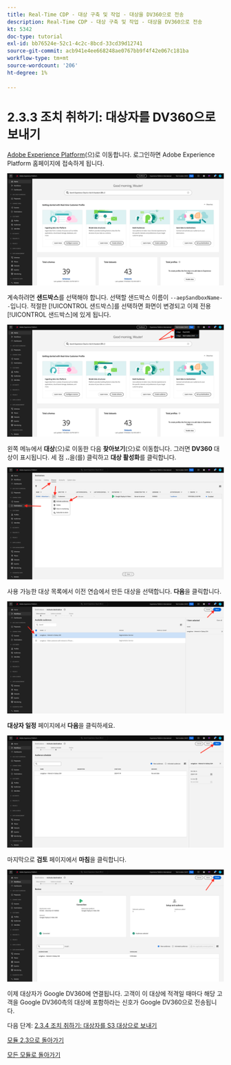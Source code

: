 ```yaml
---
title: Real-Time CDP - 대상 구축 및 작업 - 대상을 DV360으로 전송
description: Real-Time CDP - 대상 구축 및 작업 - 대상을 DV360으로 전송
kt: 5342
doc-type: tutorial
exl-id: bb76524e-52c1-4c2c-8bcd-33cd39d12741
source-git-commit: acb941e4ee668248ae0767bb9f4f42e067c181ba
workflow-type: tm+mt
source-wordcount: '206'
ht-degree: 1%

---
```


# 2.3.3 조치 취하기: 대상자를 DV360으로 보내기

[Adobe Experience Platform](https://experience.adobe.com/platform)(으)로 이동합니다. 로그인하면 Adobe Experience Platform 홈페이지에 접속하게 됩니다.

![데이터 수집](./../../../modules/datacollection/module1.2/images/home.png)

계속하려면 **샌드박스**&#x200B;를 선택해야 합니다. 선택할 샌드박스 이름이 ``--aepSandboxName--``입니다. 적절한 [!UICONTROL 샌드박스]를 선택하면 화면이 변경되고 이제 전용 [!UICONTROL 샌드박스]에 있게 됩니다.

![데이터 수집](./../../../modules/datacollection/module1.2/images/sb1.png)

왼쪽 메뉴에서 **대상**(으)로 이동한 다음 **찾아보기**(으)로 이동합니다. 그러면 **DV360** 대상이 표시됩니다. 세 점 **..**&#x200B;을(를) 클릭하고 **대상 활성화**&#x200B;를 클릭합니다.

![RTCDP](./images/rtcdpmenudest.png)

사용 가능한 대상 목록에서 이전 연습에서 만든 대상을 선택합니다. **다음**&#x200B;을 클릭합니다.

![RTCDP](./images/rtcdpcreatedest3.png)

**대상자 일정** 페이지에서 **다음**&#x200B;을 클릭하세요.

![RTCDP](./images/rtcdpcreatedest4.png)

마지막으로 **검토** 페이지에서 **마침**&#x200B;을 클릭합니다.

![RTCDP](./images/rtcdpcreatedest5.png)

이제 대상자가 Google DV360에 연결됩니다. 고객이 이 대상에 적격일 때마다 해당 고객을 Google DV360측의 대상에 포함하라는 신호가 Google DV360으로 전송됩니다.

다음 단계: [2.3.4 조치 취하기: 대상자를 S3 대상으로 보내기](./ex4.md)

[모듈 2.3으로 돌아가기](./real-time-cdp-build-a-segment-take-action.md)

[모든 모듈로 돌아가기](../../../overview.md)
